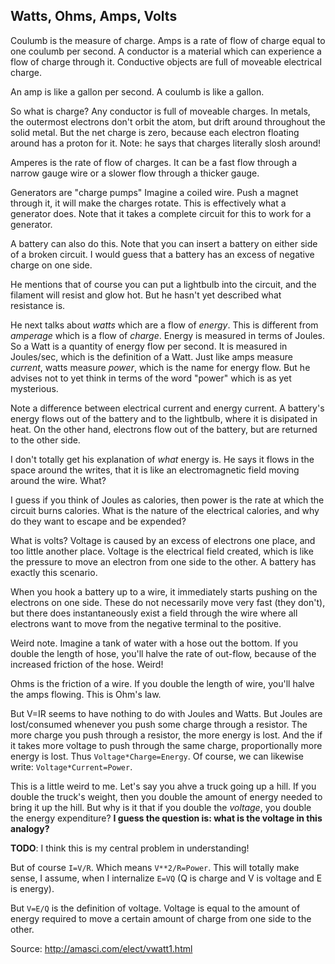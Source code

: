 ## Watts, Ohms, Amps, Volts

Coulumb is the measure of charge. Amps is a rate of flow of charge
equal to one coulumb per second. A conductor is a material which can
experience a flow of charge through it. Conductive objects are full of
moveable electrical charge.

An amp is like a gallon per second. A coulumb is like a gallon.

So what is charge? Any conductor is full of moveable charges. In
metals, the outermost electrons don't orbit the atom, but drift around
throughout the solid metal. But the net charge is zero, because each
electron floating around has a proton for it. Note: he says that
charges literally slosh around!

Amperes is the rate of flow of charges. It can be a fast flow through
a narrow gauge wire or a slower flow through a thicker gauge.

Generators are "charge pumps" Imagine a coiled wire. Push a magnet
through it, it will make the charges rotate. This is effectively what
a generator does. Note that it takes a complete circuit for this to
work for a generator.

A battery can also do this. Note that you can insert a battery on
either side of a broken circuit. I would guess that a battery has an
excess of negative charge on one side.

He mentions that of course you can put a lightbulb into the circuit,
and the filament will resist and glow hot. But he hasn't yet described
what resistance is.

He next talks about *watts* which are a flow of *energy*. This is
different from *amperage* which is a flow of *charge*. Energy is
measured in terms of Joules. So a Watt is a quantity of energy flow
per second. It is measured in Joules/sec, which is the definition of a
Watt. Just like amps measure *current*, watts measure *power*, which
is the name for energy flow. But he advises not to yet think in terms
of the word "power" which is as yet mysterious.

Note a difference between electrical current and energy current. A
battery's energy flows out of the battery and to the lightbulb, where
it is disipated in heat. On the other hand, electrons flow out of the
battery, but are returned to the other side.

I don't totally get his explanation of *what* energy is. He says it
flows in the space around the writes, that it is like an
electromagnetic field moving around the wire. What?

I guess if you think of Joules as calories, then power is the rate at
which the circuit burns calories. What is the nature of the electrical
calories, and why do they want to escape and be expended?

What is volts? Voltage is caused by an excess of electrons one place,
and too little another place. Voltage is the electrical field created,
which is like the pressure to move an electron from one side to the
other. A battery has exactly this scenario.

When you hook a battery up to a wire, it immediately starts pushing on
the electrons on one side. These do not necessarily move very fast
(they don't), but there does instantaneously exist a field through the
wire where all electrons want to move from the negative terminal to
the positive.

Weird note. Imagine a tank of water with a hose out the bottom. If you
double the length of hose, you'll halve the rate of out-flow, because
of the increased friction of the hose. Weird!

Ohms is the friction of a wire. If you double the length of wire,
you'll halve the amps flowing. This is Ohm's law.

But V=IR seems to have nothing to do with Joules and Watts. But Joules
are lost/consumed whenever you push some charge through a
resistor. The more charge you push through a resistor, the more energy
is lost. And the if it takes more voltage to push through the same
charge, proportionally more energy is lost. Thus
`Voltage*Charge=Energy`. Of course, we can likewise write:
`Voltage*Current=Power`.

This is a little weird to me. Let's say you ahve a truck going up a
hill. If you double the truck's weight, then you double the amount of
energy needed to bring it up the hill. But why is it that if you
double the *voltage*, you double the energy expenditure? **I guess the
question is: what is the voltage in this analogy?**

**TODO**: I think this is my central problem in understanding!

But of course `I=V/R`. Which means `V**2/R=Power`. This will totally
make sense, I assume, when I internalize `E=VQ` (Q is charge and V is
voltage and E is energy).

But `V=E/Q` is the definition of voltage. Voltage is equal to the
amount of energy required to move a certain amount of charge from one
side to the other.

Source: http://amasci.com/elect/vwatt1.html
